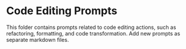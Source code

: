 # Code Editing Prompts

This folder contains prompts related to code editing actions, such as refactoring, formatting, and code transformation. Add new prompts as separate markdown files.
